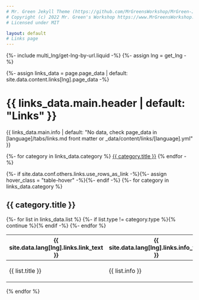 ```yaml
---
# Mr. Green Jekyll Theme (https://github.com/MrGreensWorkshop/MrGreen-JekyllTheme)
# Copyright (c) 2022 Mr. Green's Workshop https://www.MrGreensWorkshop.com
# Licensed under MIT

layout: default
# Links page
---
```

{%- include multi_lng/get-lng-by-url.liquid -%}
{%- assign lng = get_lng -%}

{%- assign links_data = page.page_data | default: site.data.content.links[lng].page_data -%}

<div class="multipurpose-container links-heading-container">
  <h1>{{ links_data.main.header | default: "Links" }}</h1>
  <p>{{ links_data.main.info | default: "No data, check page_data in [language]/tabs/links.md front matter or _data/content/links/[language].yml" }}</p>
  <div class="multipurpose-button-wrapper">
    {%- for category in links_data.category %}
      <a href="#{{ category.type }}" role="button" class="multipurpose-button link-buttons" style="background-color:{{ category.color }};">{{ category.title }}</a>
    {% endfor -%}
  </div>
</div>

{%- if site.data.conf.others.links.use_rows_as_link -%}{%- assign hover_class = "table-hover" -%}{%- endif -%}
{%- for category in links_data.category %}
<div class="multipurpose-container link-container" id="{{ category.type }}" style="border-left-color:{{ category.color }};">
  <h2>{{ category.title }}</h2>
  <table class="table {{ hover_class }}">
    <thead>
      <tr>
        <th style="width:30%">{{ site.data.lang[lng].links.link_text }}</th>
        <th style="width:50%">{{ site.data.lang[lng].links.info_text }}</th>
        <th style="width:20%">{{ site.data.lang[lng].links.date_text }}</th>
      </tr>
    </thead>
    <tbody>
      {%- for list in links_data.list %}
        {%- if list.type != category.type %}{% continue %}{% endif -%}
        <tr class="link-item" {{ link_onclick }}>
          <td>
            <p class="text-capitalize" :href = "list.url">{{ list.title }}</p>
          </td>
          <td>
            <p class="text-capitalize">{{ list.info }}</p>
          </td>
          <td>
            <p class="text-capitalize">{{ list.date }}</p>
          </td>
        </tr>
      {%- endfor %}
    </tbody>
  </table>
</div>
{% endfor %}
